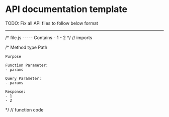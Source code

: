 # API documentation template

TODO: Fix all API files to follow below format

---
/* 
    file.js
    -----
    Contains
    - 1
    - 2
*/
// imports 


/*
    Method type
    Path

    Purpose

    Function Parameter:
    - params

    Query Parameter:
    - params

    Response:
    - 1
    - 2
*/
// function code